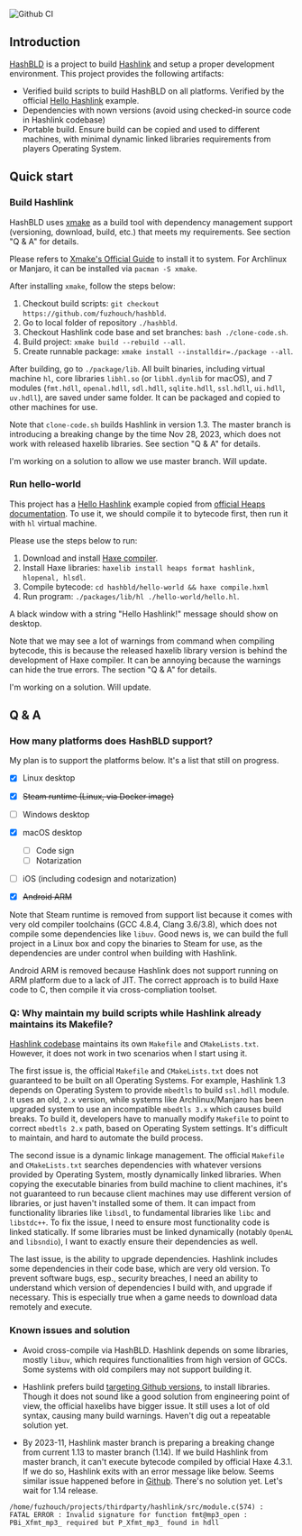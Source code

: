 ![Github CI](https://github.com/fuzhouch/hashbld/actions/workflows/build.yml/badge.svg)


## Introduction

[HashBLD](https://github.com/fuzhouch/hashbld) is a project to build
[Hashlink](https://hashlink.haxe.org) and setup a proper development
environment. This project provides the following artifacts:

* Verified build scripts to build HashBLD on all platforms. Verified by
  the official [Hello Hashlink](https://heaps.io/documentation/hello-hashlink.html)
  example.
* Dependencies with nown versions (avoid using checked-in source code
  in Hashlink codebase)
* Portable build. Ensure build can be copied and used to different
  machines, with minimal dynamic linked libraries requirements from
  players Operating System.

## Quick start

### Build Hashlink

HashBLD uses [xmake](https://xmake.io) as a build tool with dependency
management support (versioning, download, build, etc.) that meets my
requirements. See section "Q & A" for details.

Please refers to
[Xmake's Official Guide](https://xmake.io/#/guide/installation) to
install it to system. For Archlinux or Manjaro, it can be installed
via ``pacman -S xmake``.

After installing ``xmake``, follow the steps below:

1. Checkout build scripts: ``git checkout https://github.com/fuzhouch/hashbld``.
2. Go to local folder of repository ``./hashbld``.
3. Checkout Hashlink code base and set branches: ``bash ./clone-code.sh``.
4. Build project: ``xmake build --rebuild --all``.
5. Create runnable package: ``xmake install --installdir=./package --all``.

After building, go to ``./package/lib``. All built binaries, including
virtual machine ``hl``, core libraries ``libhl.so`` (or ``libhl.dynlib``
for macOS), and 7 modules (``fmt.hdll``, ``openal.hdll``, ``sdl.hdll``,
``sqlite.hdll``, ``ssl.hdll``, ``ui.hdll``, ``uv.hdll``), are saved
under same folder. It can be packaged and copied to other machines for
use.

Note that ``clone-code.sh`` builds Hashlink in version 1.3. The master
branch is introducing a breaking change by the time Nov 28, 2023, which
does not work with released haxelib libraries. See section "Q & A" for
details.

I'm working on a solution to allow we use master branch. Will update.

### Run hello-world

This project has a
[Hello Hashlink](https://heaps.io/documentation/hello-hashlink.html)
example copied from
[official Heaps documentation](https://heaps.io/documentation/hello-hashlink.html).
To use it, we should compile it to bytecode first, then run it with
``hl`` virtual machine.

Please use the steps below to run:

1. Download and install [Haxe compiler](https://haxe.org/).
2. Install Haxe libraries: ``haxelib install heaps format hashlink, hlopenal, hlsdl``.
3. Compile bytecode: ``cd hashbld/hello-world && haxe compile.hxml``
4. Run program: ``./packages/lib/hl ./hello-world/hello.hl``.

A black window with a string "Hello Hashlink!" message should show on
desktop.

Note that we may see a lot of warnings from command when compiling
bytecode, this is because the released haxelib library version is 
behind the development of Haxe compiler. It can be annoying because the
warnings can hide the true errors. The section "Q & A" for details.

I'm working on a solution. Will update.


## Q & A

### How many platforms does HashBLD support?

My plan is to support the platforms below. It's a list that still on
progress.

- [X] Linux desktop
- [X] ~~Steam runtime (Linux, via Docker image)~~
- [ ] Windows desktop
- [X] macOS desktop
  - [ ] Code sign
  - [ ] Notarization
- [ ] iOS (including codesign and notarization)
- [X] ~~Android ARM~~


Note that Steam runtime is removed from support list because it comes
with very old compiler toolchains (GCC 4.8.4, Clang 3.6/3.8), which does
not compile some dependencies like ``libuv``. Good news is, we can build
the full project in a Linux box and copy the binaries to Steam for use,
as the dependencies are under control when building with Hashlink.

Android ARM is removed because Hashlink does not support running on ARM
platform due to a lack of JIT. The correct approach is to build Haxe
code to C, then compile it via cross-compliation toolset.

### Q: Why maintain my build scripts while Hashlink already maintains its Makefile?

[Hashlink codebase](https://github.com/HaxeFoundation/hashlink)
maintains its own ``Makefile`` and ``CMakeLists.txt``. However, it does
not work in two scenarios when I start using it.

The first issue is, the official ``Makefile`` and ``CMakeLists.txt``
does not guaranteed to be built on all Operating Systems. For example,
Hashlink 1.3 depends on Operating System to provide ``mbedtls`` to build
``ssl.hdll`` module. It uses an old, ``2.x`` version, while systems like
Archlinux/Manjaro has been upgraded system to use an incompatible
``mbedtls 3.x`` which causes build breaks. To build it, developers
have to manually modify ``Makefile`` to point to correct ``mbedtls 2.x``
path, based on Operating System settings. It's difficult to maintain,
and hard to automate the build process.

The second issue is a dynamic linkage management. The official
``Makefile`` and ``CMakeLists.txt`` searches dependencies with whatever
versions provided by Operating System, mostly dynamically linked
libraries. When copying the executable binaries from build machine to
client machines, it's not guaranteed to run because client machines may
use different version of libraries, or just haven't installed some of
them. It can impact from functionality libraries like ``libsdl``, to
fundamental libraries like ``libc`` and ``libstdc++``.
To fix the issue, I need to ensure most functionality
code is linked statically. If some libraries must be linked dynamically
(notably ``OpenAL`` and ``libsndio``), I want to exactly ensure their
dependencies as well.

The last issue, is the ability to upgrade dependencies.
Hashlink includes some dependencies in their code base, which are very
old version. To prevent software bugs, esp., security breaches, I need
an ability to understand which version of dependencies I build with, and
upgrade if necessary. This is especially true when a game needs to
download data remotely and execute.


### Known issues and solution

- Avoid cross-compile via HashBLD. Hashlink depends on some libraries,
  mostly ``libuv``, which requires functionalities from high version of
  GCCs. Some systems with old compilers may not support building it.

- Hashlink prefers build
  [targeting Github versions](https://haxe.org/manual/target-hl-getting-started.html),
  to install libraries. Though it does not sound like a good solution
  from engineering point of view, the official haxelibs have bigger issue.
  It still uses a lot of old syntax, causing many build warnings.
  Haven't dig out a repeatable solution yet.

- By 2023-11, Hashlink master branch is preparing a breaking change from
  current 1.13 to master branch (1.14). If we build Hashlink from master
  branch, it can't execute bytecode compiled by official Haxe 4.3.1.
  If we do so, Hashlink exits with an error message like below.
  Seems similar issue happened before in
  [Github](https://github.com/HaxeFoundation/hashlink/issues/39).
  There's no solution yet. Let's wait for 1.14 release.

```
/home/fuzhouch/projects/thirdparty/hashlink/src/module.c(574) :
FATAL ERROR : Invalid signature for function fmt@mp3_open :
PBi_Xfmt_mp3_ required but P_Xfmt_mp3_ found in hdll
```
